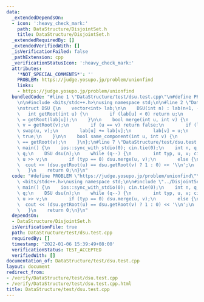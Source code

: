```yaml
---
data:
  _extendedDependsOn:
  - icon: ':heavy_check_mark:'
    path: DataStructure/DisjointSet.h
    title: DataStructure/DisjointSet.h
  _extendedRequiredBy: []
  _extendedVerifiedWith: []
  _isVerificationFailed: false
  _pathExtension: cpp
  _verificationStatusIcon: ':heavy_check_mark:'
  attributes:
    '*NOT_SPECIAL_COMMENTS*': ''
    PROBLEM: https://judge.yosupo.jp/problem/unionfind
    links:
    - https://judge.yosupo.jp/problem/unionfind
  bundledCode: "#line 1 \"DataStructure/test/dsu.test.cpp\"\n#define PROBLEM \"https://judge.yosupo.jp/problem/unionfind\"\
    \n\n#include <bits/stdc++.h>\nusing namespace std;\n\n#line 2 \"DataStructure/DisjointSet.h\"\
    \nstruct DSU {\n    vector<int> lab;\n\n    DSU(int n) : lab(n+1, -1) {}\n\n \
    \   int getRoot(int u) {\n        if (lab[u] < 0) return u;\n        return lab[u]\
    \ = getRoot(lab[u]);\n    }\n\n    bool merge(int u, int v) {\n        u = getRoot(u);\
    \ v = getRoot(v);\n        if (u == v) return false;\n        if (lab[u] > lab[v])\
    \ swap(u, v);\n        lab[u] += lab[v];\n        lab[v] = u;\n        return\
    \ true;\n    }\n\n    bool same_component(int u, int v) {\n        return getRoot(u)\
    \ == getRoot(v);\n    }\n};\n#line 7 \"DataStructure/test/dsu.test.cpp\"\n\nint32_t\
    \ main() {\n    ios::sync_with_stdio(0); cin.tie(0);\n    int n, q; cin >> n >>\
    \ q;\n    DSU dsu(n);\n    while (q--) {\n        int typ, u, v; cin >> typ >>\
    \ u >> v;\n        if (typ == 0) dsu.merge(u, v);\n        else {\n          \
    \  cout << (dsu.getRoot(u) == dsu.getRoot(v) ? 1 : 0) << '\\n';\n        }\n \
    \   }\n    return 0;\n}\n"
  code: "#define PROBLEM \"https://judge.yosupo.jp/problem/unionfind\"\n\n#include\
    \ <bits/stdc++.h>\nusing namespace std;\n\n#include \"../DisjointSet.h\"\n\nint32_t\
    \ main() {\n    ios::sync_with_stdio(0); cin.tie(0);\n    int n, q; cin >> n >>\
    \ q;\n    DSU dsu(n);\n    while (q--) {\n        int typ, u, v; cin >> typ >>\
    \ u >> v;\n        if (typ == 0) dsu.merge(u, v);\n        else {\n          \
    \  cout << (dsu.getRoot(u) == dsu.getRoot(v) ? 1 : 0) << '\\n';\n        }\n \
    \   }\n    return 0;\n}\n"
  dependsOn:
  - DataStructure/DisjointSet.h
  isVerificationFile: true
  path: DataStructure/test/dsu.test.cpp
  requiredBy: []
  timestamp: '2022-01-06 15:39:49+08:00'
  verificationStatus: TEST_ACCEPTED
  verifiedWith: []
documentation_of: DataStructure/test/dsu.test.cpp
layout: document
redirect_from:
- /verify/DataStructure/test/dsu.test.cpp
- /verify/DataStructure/test/dsu.test.cpp.html
title: DataStructure/test/dsu.test.cpp
---
```

